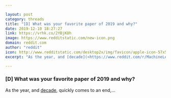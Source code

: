```yaml
---

layout: post
category: threads
title: "[D] What was your favorite paper of 2019 and why?"
date: 2019-12-10 18:27:27
link: https://vrhk.co/2YBjKOh
image: https://www.redditstatic.com/new-icon.png
domain: reddit.com
author: "reddit"
icon: http://www.redditstatic.com/desktop2x/img/favicon/apple-icon-57x57.png
excerpt: "As the year, and [decade](<https://www.reddit.com/r/MachineLearning/comments/e5k4pn/d_the_gradient_descent_renaissance>), quickly comes to an end,..."

---
```


### [D] What was your favorite paper of 2019 and why?

As the year, and [decade](<https://www.reddit.com/r/MachineLearning/comments/e5k4pn/d_the_gradient_descent_renaissance>), quickly comes to an end,...